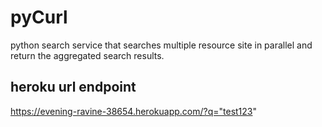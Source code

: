 # pyCurl
python search service that searches multiple resource site in parallel and return the aggregated search results.

## heroku url endpoint
https://evening-ravine-38654.herokuapp.com/?q="test123"
